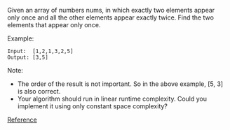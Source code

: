 Given an array of numbers nums, in which exactly two elements appear only once and all the other elements appear exactly twice. Find the two elements that appear only once.

Example:
```
Input:  [1,2,1,3,2,5]
Output: [3,5]
```
Note:

* The order of the result is not important. So in the above example, [5, 3] is also correct.
* Your algorithm should run in linear runtime complexity. Could you implement it using only constant space complexity?

[Reference](https://www.cnblogs.com/grandyang/p/4741122.html)
